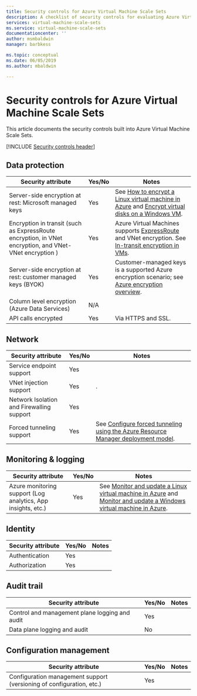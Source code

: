 ```yaml
---
title: Security controls for Azure Virtual Machine Scale Sets
description: A checklist of security controls for evaluating Azure Virtual Machine Scale Sets
services: virtual-machine-scale-sets
ms.service: virtual-machine-scale-sets
documentationcenter: ''
author: msmbaldwin
manager: barbkess

ms.topic: conceptual
ms.date: 06/05/2019
ms.author: mbaldwin

---
```

# Security controls for Azure Virtual Machine Scale Sets

This article documents the security controls built into Azure Virtual Machine Scale Sets.

[!INCLUDE [Security controls header](../../includes/security-attributes-header.md)]

## Data protection

| Security attribute | Yes/No | Notes |
|---|---|--|
| Server-side encryption at rest: Microsoft managed keys | Yes | See [How to encrypt a Linux virtual machine in Azure](/azure/virtual-machines/linux/encrypt-disks) and [Encrypt virtual disks on a Windows VM](/azure/virtual-machines/windows/encrypt-disks). |
| Encryption in transit (such as ExpressRoute encryption, in VNet encryption, and VNet-VNet encryption )| Yes | Azure Virtual Machines supports [ExpressRoute](/azure/expressroute) and VNet encryption. See [In-transit encryption in VMs](/azure/security/security-azure-encryption-overview#in-transit-encryption-in-vms). |
| Server-side encryption at rest: customer managed keys (BYOK) | Yes | Customer-managed keys is a supported Azure encryption scenario; see [Azure encryption overview](/azure/security/security-azure-encryption-overview#in-transit-encryption-in-vms).|
| Column level encryption (Azure Data Services)| N/A | |
| API calls encrypted| Yes | Via HTTPS and SSL. |

## Network

| Security attribute | Yes/No | Notes |
|---|---|--|
| Service endpoint support| Yes | |
| VNet injection support| Yes | . |
| Network Isolation and Firewalling support| Yes |  |
| Forced tunneling support| Yes | See [Configure forced tunneling using the Azure Resource Manager deployment model](/azure/vpn-gateway/vpn-gateway-forced-tunneling-rm). |

## Monitoring & logging

| Security attribute | Yes/No | Notes|
|---|---|--|
| Azure monitoring support (Log analytics, App insights, etc.)| Yes | See [Monitor and update a Linux virtual machine in Azure](/azure/virtual-machines/linux/tutorial-monitoring) and [Monitor and update a Windows virtual machine in Azure](/azure/virtual-machines/windows/tutorial-monitoring). |

## Identity

| Security attribute | Yes/No | Notes|
|---|---|--|
| Authentication| Yes |  |
| Authorization| Yes |  |


## Audit trail

| Security attribute | Yes/No | Notes|
|---|---|--|
| Control and management plane logging and audit| Yes |  |
| Data plane logging and audit | No |  |

## Configuration management

| Security attribute | Yes/No | Notes|
|---|---|--|
| Configuration management support (versioning of configuration, etc.)| Yes |  | 

